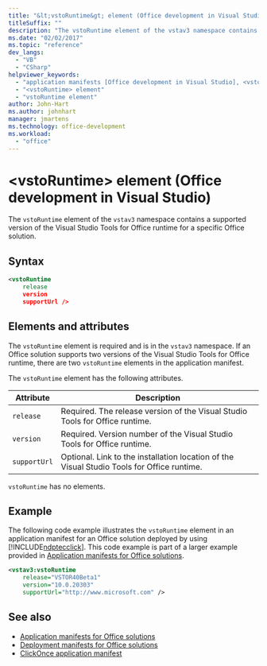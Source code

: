 ```yaml
---
title: "&lt;vstoRuntime&gt; element (Office development in Visual Studio)"
titleSuffix: ""
description: "The vstoRuntime element of the vstav3 namespace contains a supported version of the Visual Studio Tools for Office runtime for a specific Office solution."
ms.date: "02/02/2017"
ms.topic: "reference"
dev_langs:
  - "VB"
  - "CSharp"
helpviewer_keywords:
  - "application manifests [Office development in Visual Studio], <vstoRuntime> element"
  - "<vstoRuntime> element"
  - "vstoRuntime element"
author: John-Hart
ms.author: johnhart
manager: jmartens
ms.technology: office-development
ms.workload:
  - "office"
---
```

# &lt;vstoRuntime&gt; element (Office development in Visual Studio)
  The `vstoRuntime` element of the `vstav3` namespace contains a supported version of the Visual Studio Tools for Office runtime for a specific Office solution.

## Syntax

```xml
<vstoRuntime
    release
    version
    supportUrl />
```

## Elements and attributes
 The `vstoRuntime` element is required and is in the `vstav3` namespace. If an Office solution supports two versions of the Visual Studio Tools for Office runtime, there are two `vstoRuntime` elements in the application manifest.

 The `vstoRuntime` element has the following attributes.

|Attribute|Description|
|---------------|-----------------|
|`release`|Required. The release version of the Visual Studio Tools for Office runtime.|
|`version`|Required. Version number of the Visual Studio Tools for Office runtime.|
|`supportUrl`|Optional. Link to the installation location of the Visual Studio Tools for Office runtime.|

 `vstoRuntime` has no elements.

## Example
 The following code example illustrates the `vstoRuntime` element in an application manifest for an Office solution deployed by using [!INCLUDE[ndptecclick](../vsto/includes/ndptecclick-md.md)]. This code example is part of a larger example provided in [Application manifests for Office solutions](../vsto/application-manifests-for-office-solutions.md).

```xml
<vstav3:vstoRuntime
    release="VSTOR40Beta1"
    version="10.0.20303"
    supportUrl="http://www.microsoft.com" />
```

## See also

- [Application manifests for Office solutions](../vsto/application-manifests-for-office-solutions.md)
- [Deployment manifests for Office solutions](../vsto/deployment-manifests-for-office-solutions.md)
- [ClickOnce application manifest](../deployment/clickonce-application-manifest.md)
